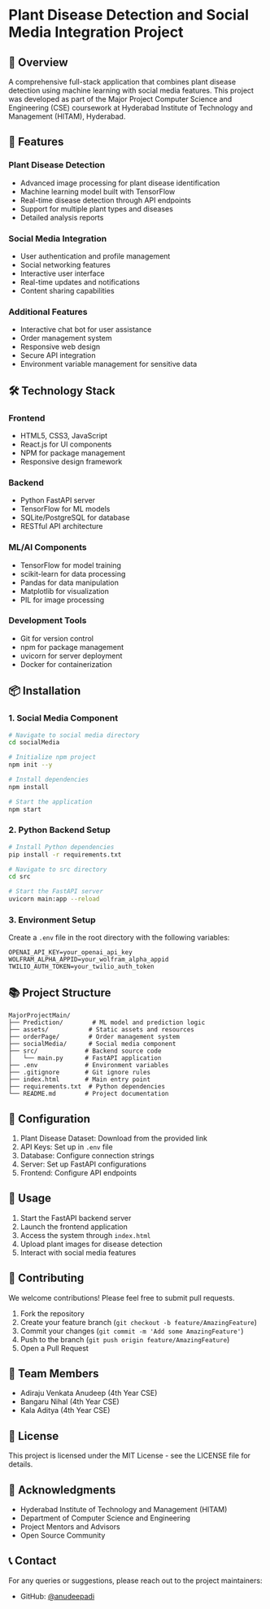 # Plant Disease Detection and Social Media Integration Project

## 🌟 Overview
A comprehensive full-stack application that combines plant disease detection using machine learning with social media features. This project was developed as part of the Major Project Computer Science and Engineering (CSE) coursework at Hyderabad Institute of Technology and Management (HITAM), Hyderabad.

## 🚀 Features

### Plant Disease Detection
- Advanced image processing for plant disease identification
- Machine learning model built with TensorFlow
- Real-time disease detection through API endpoints
- Support for multiple plant types and diseases
- Detailed analysis reports

### Social Media Integration
- User authentication and profile management
- Social networking features
- Interactive user interface
- Real-time updates and notifications
- Content sharing capabilities

### Additional Features
- Interactive chat bot for user assistance
- Order management system
- Responsive web design
- Secure API integration
- Environment variable management for sensitive data

## 🛠️ Technology Stack

### Frontend
- HTML5, CSS3, JavaScript
- React.js for UI components
- NPM for package management
- Responsive design framework

### Backend
- Python FastAPI server
- TensorFlow for ML models
- SQLite/PostgreSQL for database
- RESTful API architecture

### ML/AI Components
- TensorFlow for model training
- scikit-learn for data processing
- Pandas for data manipulation
- Matplotlib for visualization
- PIL for image processing

### Development Tools
- Git for version control
- npm for package management
- uvicorn for server deployment
- Docker for containerization

## 📦 Installation

### 1. Social Media Component
```bash
# Navigate to social media directory
cd socialMedia

# Initialize npm project
npm init --y

# Install dependencies
npm install

# Start the application
npm start
```

### 2. Python Backend Setup
```bash
# Install Python dependencies
pip install -r requirements.txt

# Navigate to src directory
cd src

# Start the FastAPI server
uvicorn main:app --reload
```

### 3. Environment Setup
Create a `.env` file in the root directory with the following variables:
```env
OPENAI_API_KEY=your_openai_api_key
WOLFRAM_ALPHA_APPID=your_wolfram_alpha_appid
TWILIO_AUTH_TOKEN=your_twilio_auth_token
```

## 📚 Project Structure
```
MajorProjectMain/
├── Prediction/        # ML model and prediction logic
├── assets/           # Static assets and resources
├── orderPage/        # Order management system
├── socialMedia/      # Social media component
├── src/             # Backend source code
│   └── main.py      # FastAPI application
├── .env             # Environment variables
├── .gitignore       # Git ignore rules
├── index.html       # Main entry point
├── requirements.txt  # Python dependencies
└── README.md        # Project documentation
```

## 🔧 Configuration
1. Plant Disease Dataset: Download from the provided link
2. API Keys: Set up in `.env` file
3. Database: Configure connection strings
4. Server: Set up FastAPI configurations
5. Frontend: Configure API endpoints

## 🚀 Usage
1. Start the FastAPI backend server
2. Launch the frontend application
3. Access the system through `index.html`
4. Upload plant images for disease detection
5. Interact with social media features

## 🤝 Contributing
We welcome contributions! Please feel free to submit pull requests.

1. Fork the repository
2. Create your feature branch (`git checkout -b feature/AmazingFeature`)
3. Commit your changes (`git commit -m 'Add some AmazingFeature'`)
4. Push to the branch (`git push origin feature/AmazingFeature`)
5. Open a Pull Request

## 👥 Team Members
- Adiraju Venkata Anudeep (4th Year CSE)
- Bangaru Nihal (4th Year CSE)
- Kala Aditya (4th Year CSE)

## 📄 License
This project is licensed under the MIT License - see the LICENSE file for details.

## 🙏 Acknowledgments
- Hyderabad Institute of Technology and Management (HITAM)
- Department of Computer Science and Engineering
- Project Mentors and Advisors
- Open Source Community

## 📞 Contact
For any queries or suggestions, please reach out to the project maintainers:
- GitHub: [@anudeepadi](https://github.com/anudeepadi)